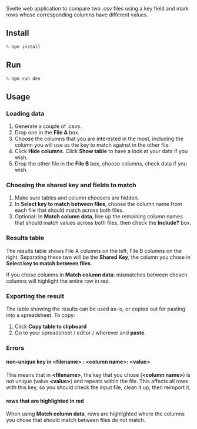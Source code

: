 Svelte web application to compare two .csv files using a key field and mark
rows whose corresponding columns have different values.

## Install

```javascript
% npm install
```

## Run

```javascript
% npm run dev
```

## Usage

### Loading data

1. Generate a couple of .csvs.
2. Drop one in the **File A** box.
3. Choose the columns that you are interested in the most, including the column you will use as the key to match against in the other file.
4. Click **Hide columns**. Click **Show table** to have a look at your data if you wish.
5. Drop the other file in the **File B** box, choose columns, check data if you wish.

### Choosing the shared key and fields to match

1. Make sure tables and column choosers are hidden.
2. In **Select key to match between files**, choose the column name from each file that should match across both files.
3. Optional: In **Match column data**, line up the remaining column names that should match values across both files, then check the **Include?** box.

### Results table

The results table shows File A columns on the left, File B columns on the right. Separating these
two will be the **Shared Key**, the column you chose in **Select key to match between files**.

If you chose columns in **Match column data**: mismatches between chosen columns will highlight the entire row in red.

### Exporting the result

The table showing the results can be used as-is, or copied out for pasting into a spreadsheet. To copy:

1. Click **Copy table to clipboard**
2. Go to your spreadsheet / editor / wherever and **paste**.

### Errors

#### **non-unique key in &lt;filename&gt; : &lt;column name&gt;: &lt;value&gt;**

This means that in **&lt;filename&gt;**, the key that you chose (**&lt;column
name&gt;**) is not unique (value **&lt;value&gt;**) and repeats within the
file. This affects all rows with this key, so you should check the input file,
clean it up, then reimport it.

#### **rows that are highlighted in red**

When using **Match column data**, rows are highlighted where the columns you chose that should match between files do not match.
